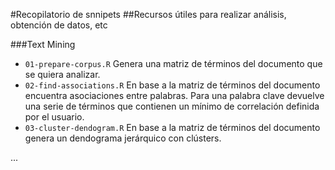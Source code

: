 #Recopilatorio de snnipets
##Recursos útiles para realizar análisis, obtención de datos, etc

###Text Mining

- `01-prepare-corpus.R` Genera una matriz de términos del documento que se quiera analizar.
- `02-find-associations.R` En base a la matriz de términos del documento encuentra asociaciones entre palabras. Para una palabra clave devuelve una serie de términos que contienen un mínimo de correlación definida por el usuario.
- `03-cluster-dendogram.R` En base a la matriz de términos del documento genera un dendograma jerárquico con clústers.

...